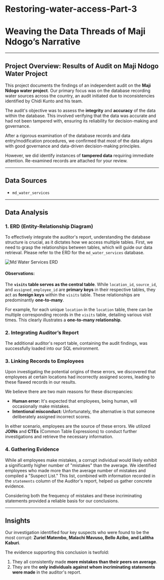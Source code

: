 # Restoring-water-access-Part-3
# Weaving the Data Threads of Maji Ndogo’s Narrative
---

## Project Overview: Results of Audit on Maji Ndogo Water Project

This project documents the findings of an independent audit on the **Maji Ndogo water project**. Our primary focus was on the database recording water sources across the country, an audit initiated due to inconsistencies identified by Chidi Kunto and his team.

The audit's objective was to assess the **integrity** and **accuracy** of the data within the database. This involved verifying that the data was accurate and had not been tampered with, ensuring its reliability for decision-making and governance.

After a rigorous examination of the database records and data entry/modification procedures, we confirmed that most of the data aligns with good governance and data-driven decision-making principles.

However, we did identify instances of **tampered data** requiring immediate attention. Re-examined records are attached for your review.

---

## Data Sources

* `md_water_services`

---

## Data Analysis

### 1. ERD (Entity-Relationship Diagram)

To effectively integrate the auditor's report, understanding the database structure is crucial, as it dictates how we access multiple tables. First, we need to grasp the relationships between tables, which will guide our data retrieval. Please refer to the ERD for the `md_water_services` database.  

![Md Water Services ERD](https://www.example.com/)

#### Observations:

The **`visits` table serves as the central table**. While `location_id`, `source_id`, and `assigned_employee_id` are **primary keys** in their respective tables, they act as **foreign keys** within the `visits` table. These relationships are predominantly **one-to-many**.

For example, for each unique `location` in the `location` table, there can be multiple corresponding records in the `visits` table, detailing various visit times. This clearly illustrates a **one-to-many relationship**.

### 2. Integrating Auditor’s Report

The additional auditor's report table, containing the audit findings, was successfully loaded into our SQL environment.

### 3. Linking Records to Employees

Upon investigating the potential origins of these errors, we discovered that employees at certain locations had incorrectly assigned scores, leading to these flawed records in our results.

We believe there are two main reasons for these discrepancies:

* **Human error:** It's expected that employees, being human, will occasionally make mistakes.
* **Intentional misconduct:** Unfortunately, the alternative is that someone deliberately assigned incorrect scores.

In either scenario, employees are the source of these errors. We utilized **JOINs** and **CTEs** (Common Table Expressions) to conduct further investigations and retrieve the necessary information.

### 4. Gathering Evidence

While all employees make mistakes, a corrupt individual would likely exhibit a significantly higher number of "mistakes" than the average. We identified employees who made more than the average number of mistakes and compiled a "Suspect List." This list, combined with information recorded in the `statements` column of the Auditor's report, helped us gather concrete evidence.

Considering both the frequency of mistakes and these incriminating statements provided a reliable basis for our conclusions.

---

## Insights

Our investigation identified four key suspects who were found to be the most corrupt: **Zuriel Matembo, Malachi Mavuso, Bello Azibo, and Lalitha Kaburi**.

The evidence supporting this conclusion is twofold:

1.  They all consistently made **more mistakes than their peers on average**.
2.  They are the **only individuals against whom incriminating statements were made** in the auditor's report.
